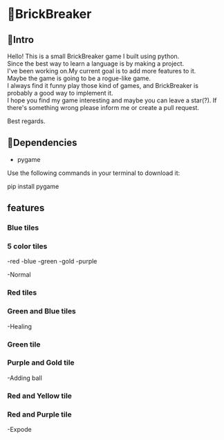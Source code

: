 # 🏀BrickBreaker

## 📄Intro

Hello! This is a small BrickBreaker game I built using python.   
Since the best way to learn a language is by making a project.  
I've been working on.My current goal is to add more features to it.  
Maybe the game is going to be a rogue-like game.  
I always find it funny play those kind of games, and BrickBreaker is probably a good way to implement it.  
I hope you find my game interesting and maybe you can leave a star(?). If there's something wrong please inform me or create a pull request.  

Best regards.

## 📒Dependencies

- pygame


Use the following commands in your terminal to download it:

pip install pygame

## features

### Blue tiles
### 5 color tiles
-red
-blue
-green
-gold
-purple

-Normal

### Red tiles
### Green and Blue tiles

-Healing 

### Green tile
### Purple and Gold tile

-Adding ball

### Red and Yellow tile
### Red and Purple tile

-Expode
